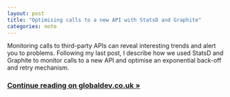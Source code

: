 ```yaml
---
layout: post
title: "Optimising calls to a new API with StatsD and Graphite"
categories: note
---
```

Monitoring calls to third-party APIs can reveal interesting trends and alert you to problems. Following my last post, I describe how we used StatsD and Graphite to monitor calls to a new API and optimise an exponential back-off and retry mechanism.

### [Continue reading on globaldev.co.uk &raquo;]

[Continue reading on globaldev.co.uk &raquo;]: http://globaldev.co.uk/2014/07/optimising-calls-to-a-new-api-with-statsd-and-graphite/
